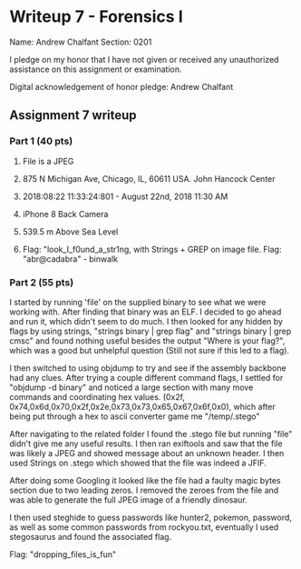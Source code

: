 Writeup 7 - Forensics I
======

Name: Andrew Chalfant
Section: 0201

I pledge on my honor that I have not given or received any unauthorized assistance on this assignment or examination.

Digital acknowledgement of honor pledge: Andrew Chalfant

## Assignment 7 writeup

### Part 1 (40 pts)

1. File is a JPEG 

2. 875 N Michigan Ave, Chicago, IL, 60611 USA. John Hancock Center

3. 2018:08:22 11:33:24:801 - August 22nd, 2018 11:30 AM

4. iPhone 8 Back Camera

5. 539.5 m Above Sea Level

6. Flag: "look_I_f0und_a_str1ng, with Strings + GREP on image file.
   Flag: "abr@cadabra" - binwalk

### Part 2 (55 pts)

I started by running 'file' on the supplied binary to see what we were working with. After finding that binary was an ELF. I decided to go ahead and run it, which didn't seem to do much. I then looked for any hidden by flags by using strings, "strings binary | grep flag" and "strings binary | grep cmsc" and found nothing useful besides the output "Where is your flag?", which was a good but unhelpful question (Still not sure if this led to a flag). 

I then switched to using objdump to try and see if the assembly backbone had any clues. After trying a couple different command flags, I settled for "objdump -d binary" and noticed a large section with many move commands and coordinating hex values. (0x2f, 0x74,0x6d,0x70,0x2f,0x2e,0x73,0x73,0x65,0x67,0x6f,0x0), which after being put through a hex to ascii converter game me "/temp/.stego"

After navigating to the related folder I found the .stego file but running "file" didn't give me any useful results. I then ran exiftools and saw that the file was likely a JPEG and showed message about an unknown header. I then used Strings on .stego which showed that the file was indeed a JFIF. 

After doing some Googling it looked like the file had a faulty magic bytes section due to two leading zeros. I removed the zeroes from the file and was able to generate the full JPEG image of a friendly dinosaur.

I then used steghide to guess passwords like hunter2, pokemon, password, as well as some common passwords from rockyou.txt, eventually I used stegosaurus and found the associated flag.

Flag: "dropping_files_is_fun"
